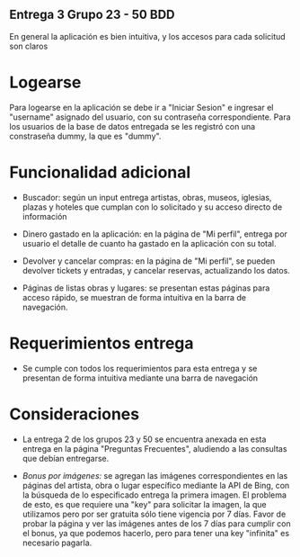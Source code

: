 ## Entrega 3 Grupo 23 - 50 BDD

En general la aplicación es bien intuitiva, y los accesos para cada solicitud son claros

# Logearse

Para logearse en la aplicación se debe ir a "Iniciar Sesion" e ingresar el "username" asignado del usuario, con su contraseña correspondiente. Para los usuarios de la base de datos entregada se les registró con una constraseña dummy, la que es "dummy".

# Funcionalidad adicional

- Buscador: según un input entrega artistas, obras, museos, iglesias, plazas y hoteles que cumplan con lo solicitado y su acceso directo de información

- Dinero gastado en la aplicación: en la página de "Mi perfil", entrega por usuario el detalle de cuanto ha gastado en la aplicación con su total.

- Devolver y cancelar compras: en la página de "Mi perfil", se pueden devolver tickets y entradas, y cancelar reservas, actualizando los datos.

- Páginas de listas obras y lugares: se presentan estas páginas para acceso rápido, se muestran de forma intuitiva en la barra de navegación. 

# Requerimientos entrega

- Se cumple con todos los requerimientos para esta entrega y se presentan de forma intuitiva mediante una barra de navegación

# Consideraciones

- La entrega 2 de los grupos 23 y 50 se encuentra anexada en esta entrega en la página "Preguntas Frecuentes", aludiendo a las consultas que debían entregarse.

- *Bonus por imágenes:* se agregan las imágenes correspondientes en las páginas del artista, obra o lugar específico mediante la API de Bing, con la búsqueda de lo especificado entrega la primera imagen. El problema de esto, es que requiere una "key" para solicitar la imagen, la que utilizamos pero por ser gratuita sólo tiene vigencia por 7 días. Favor de probar la página y ver las imágenes antes de los 7 días para cumplir con el bonus, ya que podemos hacerlo, pero para tener una key "infinita" es necesario pagarla. 